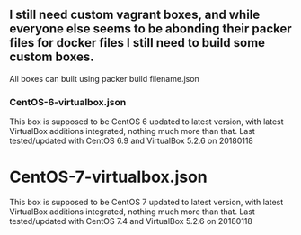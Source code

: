 ## I still need custom vagrant boxes, and while everyone else seems to be abonding their packer files for docker files I still need to build some custom boxes.

All boxes can built using packer build filename.json

### CentOS-6-virtualbox.json

This box is supposed to be CentOS 6 updated to latest version, with latest VirtualBox additions integrated, nothing much more than that.
Last tested/updated with CentOS 6.9 and VirtualBox 5.2.6 on 20180118

# CentOS-7-virtualbox.json

This box is supposed to be CentOS 7 updated to latest version, with latest VirtualBox additions integrated, nothing much more than that.
Last tested/updated with CentOS 7.4 and VirtualBox 5.2.6 on 20180118


